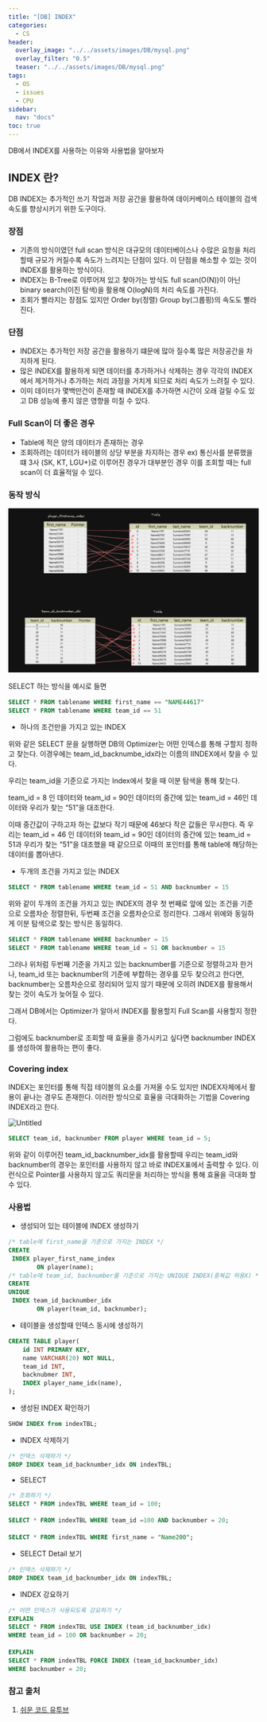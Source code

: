 ```yaml
---
title: "[DB] INDEX"
categories:
  - CS
header:
  overlay_image: "../../assets/images/DB/mysql.png"
  overlay_filter: "0.5"
  teaser: "../../assets/images/DB/mysql.png"
tags:
  - OS
  - issues
  - CPU
sidebar:
  nav: "docs"
toc: true
---
```


DB에서 INDEX를 사용하는 이유와 사용법을 알아보자

## INDEX 란?

DB INDEX는 추가적인 쓰기 작업과 저장 공간을 활용하여 데이커베이스 테이블의 검색 속도를 향상시키기 위한 도구이다.

### 장점

- 기존의 방식이였던 full scan 방식은 대규모의 데이터베이스나 수많은 요청을 처리할때 규모가 커질수록 속도가 느려지는 단점이 있다. 이 단점을 해소할 수 있는 것이 INDEX를 활용하는 방식이다.
- INDEX는 B-Tree로 이루어져 있고 찾아가는 방식도 full scan(O(N))이 아닌 binary search(이진 탐색)을 활용해 O(logN)의 처리 속도를 가진다.
- 조회가 빨라지는 장점도 있지만 Order by(정렬) Group by(그룹핑)의 속도도 빨라진다.

### 단점

- INDEX는 추가적인 저장 공간을 활용하기 떄문에 많아 질수록 많은 저장공간을 차지하게 된다.
- 많은 INDEX를 활용하게 되면 데이터를 추가하거나 삭제하는 경우 각각의 INDEX에서 제거하거나 추가하는 처리 과정을 거치게 되므로 처리 속도가 느려질 수 있다.
- 이미 데이터가 몇백만건이 존재할 때 INDEX를 추가하면 시간이 오래 걸릴 수도 있고 DB 성능에 좋지 않은 영향을 미칠 수 있다.

### Full Scan이 더 좋은 경우

- Table에 적은 양의 데이터가 존재하는 경우
- 조회하려는 데이터가 테이블의 상당 부분을 차지하는 경우 ex) 통신사를 분류했을 떄 3사 (SK, KT, LGU+)로 이루어진 경우가 대부분인 경우 이를 조회할 때는 full scan이 더 효율적일 수 있다.

### 동작 방식

![DB_INDEX](../../assets/images/DB/Index.png)

SELECT 하는 방식을 예시로 들면

```sql
SELECT * FROM tablename WHERE first_name == "NAME44617"
SELECT * FROM tablename WHERE team_id == 51
```

- 하나의 조건만을 가지고 있는 INDEX

위와 같은 SELECT 문을 실행하면 DB의 Optimizer는 어떤 인덱스를 통해 구할지 정하고 찾는다. 이경우에는 team_id_backnumbe_idx라는 이름의 IINDEX에서 찾을 수 있다.

우리는 team_id을 기준으로 가지는 Index에서 찾을 때 이분 탐색을 통해 찾는다.

team_id = 8 인 데이터와 team_id = 90인 데이터의 중간에 있는 team_id = 46인 데이터와 우리가 찾는 “51”을 대조한다.

이때 중간값이 구하고자 하는 값보다 작기 때문에 46보다 작은 값들은 무시한다. 즉 우리는 team_id = 46 인 데이터와 team_id = 90인 데이터의 중간에 있는 team_id = 51과 우리가 찾는 “51”을 대조했을 때 같으므로 이때의 포인터를 통해 table에 해당하는 데이터를 뽑아낸다.

- 두개의 조건을 가지고 있는 INDEX

```sql
SELECT * FROM tablename WHERE team_id = 51 AND backnumber = 15
```

위와 같이 두개의 조건을 가지고 있는 INDEX의 경우 첫 번째로 앞에 있는 조건을 기준으로 오름차순 정렬한뒤, 두번째 조건을 오름차순으로 정리한다. 그래서 위에와 동일하게 이분 탐색으로 찾는 방식은 동일하다.

```sql
SELECT * FROM tablename WHERE backnumber = 15
SELECT * FROM tablename WHERE team_id = 51 OR backnumber = 15
```

그러나 위처럼 두번째 기준을 가지고 있는 backnumber를 기준으로 정렬하고자 한거나, team_id 또는 backnumber의 기준에 부합하는 경우를 모두 찾으려고 한다면, backnumber는 오름차순으로 정리되어 있지 않기 때문에 오히려 INDEX를 활용해서 찾는 것이 속도가 늦어질 수 있다.

그래서 DB에서는 Optimizer가 알아서 INDEX를 활용할지 Full Scan를 사용할지 정한다.

그럼에도 backnumber로 조회할 때 효율을 증가시키고 싶다면 backnumber INDEX를 생성하여 활용하는 편이 좋다.

### Covering index

INDEX는 포인터를 통해 직접 테이블의 요소를 가져올 수도 있지만 INDEX자체에서 활용이 끝나는 경우도 존재한다. 이러한 방식으로 효율을 극대화하는 기법을 Covering INDEX라고 한다.

![Untitled](https://prod-files-secure.s3.us-west-2.amazonaws.com/a78d21e5-21a0-4f0c-8301-8a1b7e303eb0/5376e9a3-6a7c-43aa-8621-ac2dd07f746a/Untitled.png)

```sql
SELECT team_id, backnumber FROM player WHERE team_id = 5;
```

위와 같이 이루어진 team_id_backnumber_idx를 활용할때 우리는 team_id와 backnumber의 경우는 포인터를 사용하지 않고 바로 INDEX표에서 출력할 수 있다. 이런식으로 Pointer를 사용하지 않고도 쿼리문을 처리하는 방식을 통해 효율을 극대화 할 수 있다.

### 사용법

- 생성되어 있는 테이블에 INDEX 생성하기

```sql
/* table에 first_name을 기준으로 가지는 INDEX */
CREATE
 INDEX player_first_name_index
		ON player(name);
/* table에 team_id, backnumber를 기준으로 가지는 UNIQUE INDEX(중복값 허용X) */
CREATE
UNIQUE
 INDEX team_id_backnumber_idx
		ON player(team_id, backnumber);
```

- 테이블을 생성할때 인덱스 동시에 생성하기

```sql
CREATE TABLE player(
	id INT PRIMARY KEY,
	name VARCHAR(20) NOT NULL,
	team_id INT,
	backnubmer INT,
	INDEX player_name_idx(name),
);
```

- 생성된 INDEX 확인하기

```sql
SHOW INDEX from indexTBL;
```

- INDEX 삭제하기

```sql
/* 인덱스 삭제하기 */
DROP INDEX team_id_backnumber_idx ON indexTBL;
```

- SELECT

```sql
/* 조회하기 */
SELECT * FROM indexTBL WHERE team_id = 100;

SELECT * FROM indexTBL WHERE team_id =100 AND backnumber = 20;

SELECT * FROM indexTBL WHERE first_name = "Name200";
```

- SELECT Detail 보기

```sql
/* 인덱스 삭제하기 */
DROP INDEX team_id_backnumber_idx ON indexTBL;
```

- INDEX 강요하기

```sql
/* 어떤 인덱스가 사용되도록 강요하기 */
EXPLAIN
SELECT * FROM indexTBL USE INDEX (team_id_backnumber_idx)
WHERE team_id = 100 OR backnumber = 20;

EXPLAIN
SELECT * FROM indexTBL FORCE INDEX (team_id_backnumber_idx)
WHERE backnumber = 20;
```

### 참고 출처

1. [쉬운 코드 유투브](https://www.youtube.com/watch?v=IMDH4iAQ6zM)
